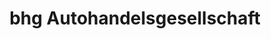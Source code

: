 ---
title: "bhg Autohandelsgesellschaft"
url: /reutlingen/bhg-autohandelsgesellschaft-ernst-abbe-strasse/
shop: Autowerkstatt
---